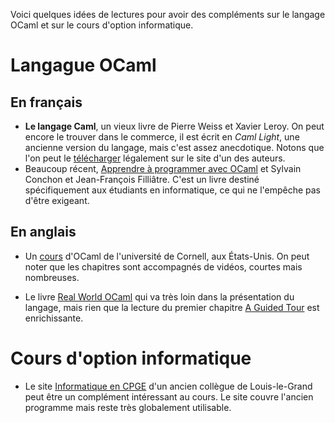 Voici quelques idées de lectures pour avoir des compléments sur le langage OCaml et sur le cours d'option informatique.

# Langague OCaml

## En français

- **Le langage Caml**, un vieux livre de Pierre Weiss et Xavier Leroy. On peut encore le trouver dans le commerce, il est écrit en _Caml Light_, une ancienne version du langage, mais c'est assez anecdotique. Notons que l'on peut le [télécharger](https://caml.inria.fr/pub/distrib/books/llc.pdf) légalement sur le site d'un des auteurs.
- Beaucoup récent, [Apprendre à programmer avec OCaml](https://www.editions-eyrolles.com/Livre/9782212136784/apprendre-a-programmer-avec-ocaml) et Sylvain Conchon et Jean-François Filliâtre. C'est un livre destiné spécifiquement aux étudiants en informatique, ce qui ne l'empêche pas d'être exigeant.

## En anglais

- Un [cours](https://cs3110.github.io/textbook/cover.html) d'OCaml de l'université de Cornell, aux États-Unis. On peut noter que les chapitres sont accompagnés de vidéos, courtes mais nombreuses.

- Le livre [Real World OCaml](https://dev.realworldocaml.org/toc.html) qui va très loin dans la présentation du langage, mais rien que la lecture du premier chapitre [A Guided Tour](https://dev.realworldocaml.org/guided-tour.html) est enrichissante.

# Cours d'option informatique

- Le site [Informatique en CPGE](http://www.info-llg.fr) d'un ancien collègue de Louis-le-Grand peut être un complément intéressant au cours. Le site couvre l'ancien programme mais reste très globalement utilisable.
